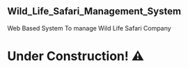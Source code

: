 ## Wild_Life_Safari_Management_System
Web Based System To manage Wild Life Safari Company

# Under Construction! ⚠️
